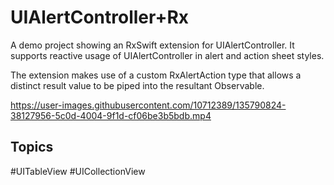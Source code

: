 # UIAlertController+Rx
A demo project showing an RxSwift extension for UIAlertController. It supports reactive usage of UIAlertController in alert and action sheet styles. 

The extension makes use of a custom RxAlertAction type that allows a distinct result value to be piped into the resultant Observable.

https://user-images.githubusercontent.com/10712389/135790824-38127956-5c0d-4004-9f1d-cf06be3b5bdb.mp4

## Topics
#UITableView #UICollectionView
